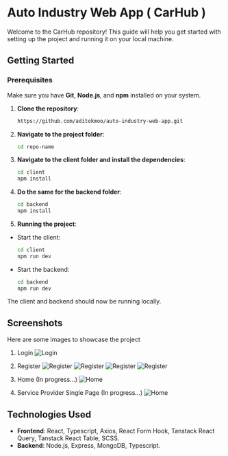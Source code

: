 # Auto Industry Web App ( CarHub )

Welcome to the CarHub repository! This guide will help you get started with setting up the project and running it on your local machine.

## Getting Started

### Prerequisites

Make sure you have **Git**, **Node.js**, and **npm** installed on your system.

1. **Clone the repository**:

   ```bash
   https://github.com/aditokmoo/auto-industry-web-app.git

2. **Navigate to the project folder**:
   
   ```bash
   cd repo-name

3. **Navigate to the client folder and install the dependencies**:

   ```bash
   cd client
   npm install

4. **Do the same for the backend folder**:

   ```bash
   cd backend
   npm install

5. **Running the project**:
- Start the client:
   ```bash
   cd client
   npm run dev

- Start the backend:
   ```bash
   cd backend
   npm run dev

The client and backend should now be running locally.

## Screenshots
Here are some images to showcase the project

1. Login
![Login](public/images/Login.png)

2. Register
![Register](public/images/Register3.png)
![Register](public/images/Register2.png)
![Register](public/images/Register1.png)
![Register](public/images/Register4.png)

3. Home (In progress...)
![Home](public/images/Home.png)

4. Service Provider Single Page (In progress...)
![Home](public/images/ProviderSinglePage.png)

## Technologies Used

- **Frontend**: React, Typescript, Axios, React Form Hook, Tanstack React Query, Tanstack React Table, SCSS.
- **Backend**: Node.js, Express, MongoDB, Typescript.

